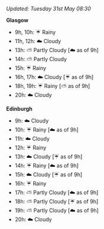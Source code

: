 *Updated: Tuesday 31st May 08:30*

**Glasgow**

* 9h, 10h: :umbrella: Rainy
* 11h, 12h: :cloud: Cloudy
* 13h: :partly_sunny: Partly Cloudy [:cloud: as of 9h]
* 14h: :partly_sunny: Partly Cloudy
* 15h: :umbrella: Rainy
* 16h, 17h: :cloud: Cloudy [:umbrella: as of 9h]
* 18h, 19h: :umbrella: Rainy [:partly_sunny: as of 9h]
* 20h: :cloud: Cloudy

**Edinburgh**

* 9h: :cloud: Cloudy
* 10h: :umbrella: Rainy [:cloud: as of 9h]
* 11h: :cloud: Cloudy
* 12h: :umbrella: Rainy
* 13h: :cloud: Cloudy [:umbrella: as of 9h]
* 14h: :umbrella: Rainy [:cloud: as of 9h]
* 15h: :cloud: Cloudy [:umbrella: as of 9h]
* 16h: :umbrella: Rainy
* 17h: :partly_sunny: Partly Cloudy [:cloud: as of 9h]
* 18h: :partly_sunny: Partly Cloudy [:umbrella: as of 9h]
* 19h: :partly_sunny: Partly Cloudy [:cloud: as of 9h]
* 20h: :cloud: Cloudy
